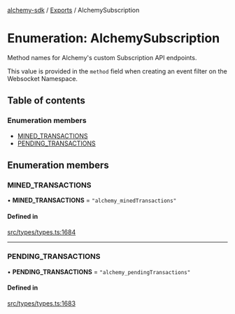 [alchemy-sdk](../README.md) / [Exports](../modules.md) / AlchemySubscription

# Enumeration: AlchemySubscription

Method names for Alchemy's custom Subscription API endpoints.

This value is provided in the `method` field when creating an event filter on
the Websocket Namespace.

## Table of contents

### Enumeration members

- [MINED\_TRANSACTIONS](AlchemySubscription.md#mined_transactions)
- [PENDING\_TRANSACTIONS](AlchemySubscription.md#pending_transactions)

## Enumeration members

### MINED\_TRANSACTIONS

• **MINED\_TRANSACTIONS** = `"alchemy_minedTransactions"`

#### Defined in

[src/types/types.ts:1684](https://github.com/alchemyplatform/alchemy-sdk-js/blob/7bf2430/src/types/types.ts#L1684)

___

### PENDING\_TRANSACTIONS

• **PENDING\_TRANSACTIONS** = `"alchemy_pendingTransactions"`

#### Defined in

[src/types/types.ts:1683](https://github.com/alchemyplatform/alchemy-sdk-js/blob/7bf2430/src/types/types.ts#L1683)
